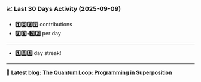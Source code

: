 <!--START_STATS-->
### 📈 Last 30 Days Activity (2025-09-09)  
- **1️⃣0️⃣9️⃣9️⃣** contributions  
- **3️⃣6️⃣•6️⃣3️⃣** per day
---
- **1️⃣0️⃣1️⃣** day streak!
---
📝 **Latest blog:** [**The Quantum Loop: Programming in Superposition**](https://andriak.com/blog/quantum-loop)
<!--END_STATS-->
